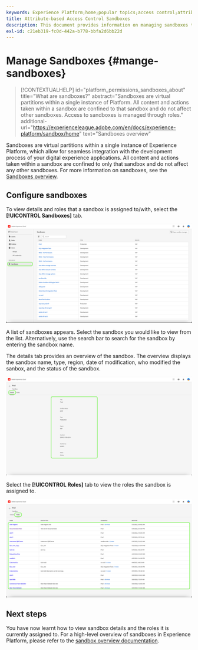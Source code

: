 ```yaml
---
keywords: Experience Platform;home;popular topics;access control;attribute-based access control;ABAC
title: Attribute-based Access Control Sandboxes
description: This document provides information on managing sandboxes through the Permissions interface in Adobe Experience Cloud
exl-id: c21eb319-fc0d-442a-b778-bbfa2d6bb22d
---
```

# Manage Sandboxes {#mange-sandboxes}

>[!CONTEXTUALHELP]
>id="platform_permissions_sandboxes_about"
>title="What are sandboxes?"
>abstract="Sandboxes are virtual partitions within a single instance of Platform. All content and actions taken within a sandbox are confined to that sandbox and do not affect other sandboxes. Access to sandboxes is managed through roles."
>additional-url="https://experienceleague.adobe.com/en/docs/experience-platform/sandbox/home" text="Sandboxes overview"

Sandboxes are virtual partitions within a single instance of Experience Platform, which allow for seamless integration with the development process of your digital experience applications. All content and actions taken within a sandbox are confined to only that sandbox and do not affect any other sandboxes. For more information on sandboxes, see the [Sandboxes overview](../../../sandboxes/home.md).

## Configure sandboxes

To view details and roles that a sandbox is assigned to/with, select the **[!UICONTROL Sandboxes]** tab. 

![flac-sandboxes-tab](../../images/flac-ui/flac-sandboxes-tab.png)

A list of sandboxes appears. Select the sandbox you would like to view from the list. Alternatively, use the search bar to search for the sandbox by entering the sandbox name.

The details tab provides an overview of the sandbox. The overview displays the sandbox name, type, region, date of modification, who modified the sanbox, and the status of the sandbox.

![flac-sandboxes-details](../../images/flac-ui/flac-sandboxes-details.png)

Select the **[!UICONTROL Roles]** tab to view the roles the sandbox is assigned to.

![flac-sandboxes-roles](../../images/flac-ui/flac-sandboxes-roles.png)

## Next steps

You have now learnt how to view sandbox details and the roles it is currently assigned to. For a high-level overview of sandboxes in Experience Platform, please refer to the [sandbox overview documentation](../../sanboxes/../ui/overview.md).
